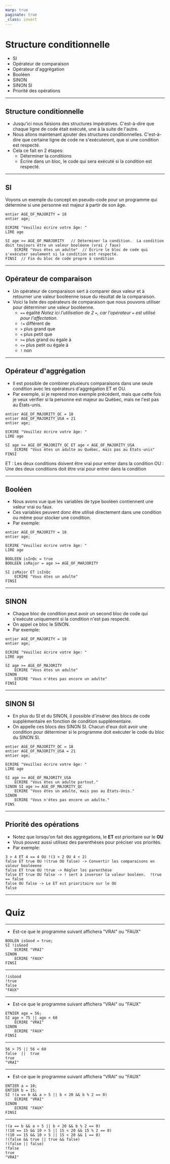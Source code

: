```yaml
---
marp: true
paginate: true
_class: invert
---
```


# Structure conditionnelle
- SI
- Opérateur de comparaison
- Opérateur d'aggrégation
- Booléen
- SINON
- SINON SI
- Priorité des opérations

---

## Structure conditionnelle
- Jusqu'ici nous faisions des structures impératives. C'est-à-dire que chaque ligne de code était exécuté, une à la suite de l'autre.
- Nous allons maintenant ajouter des structures conditionnelles.  C'est-à-dire que certaine ligne de code ne s'exécuteront, que si une condition est respecté.
- Cela ce fait en 2 étapes:
  - Déterminer la conditions
  - Écrire dans un bloc, le code qui sera exécuté si la condition est respecté.

---

## SI
Voyons un exemple du concept en pseudo-code pour un programme qui détermine si une personne est majeur à partir de son âge.
```
entier AGE_OF_MAJORITY = 18
entier age;

ECRIRE "Veuillez écrire votre âge: "
LIRE age

SI age >= AGE_OF_MARJORITY   // Déterminer la condition.  La condition doit toujours être un valeur booléene (vrai / faux)
    ECRIRE "Vous êtes un adulte"  // Écrire le bloc de code qui s'exécuter seulement si la condition est respecté.
FINSI  // Fin du bloc de code propre à condition
```

---

## Opérateur de comparaison
- Un opérateur de comparaison sert à comparer deux valeur et à retourner une valeur booléenne issue du résultat de la comparaison.
- Voici la liste des opérateurs de comparaison que nous pouvons utiliser pour déterminer une valeur booléenne.
  - `==`  égalité *Notez ici l'utilisation de 2 `=`, car l'opérateur `=` est utilisé pour l'affectation.*
  - `!=` différent de
  - `>` plus grand que
  - `<` plus petit que
  - `>=` plus grand ou égale à
  - `<=` plus petit ou égale à
  - `!` non

---

## Opérateur d'aggrégation
- Il est possible de combiner plusieurs comparaisons dans une seule condition avec les opérateurs d'aggrégation ET et OU.
- Par exemple, si je reprend mon exemple précédent, mais que cette fois je veux vérifier si la personne est majeur au Québec, mais ne l'est pas au États-unis.
```
entier AGE_OF_MAJORITY_QC = 18
entier AGE_OF_MAJORITY_USA = 21
entier age;

ECRIRE "Veuillez écrire votre âge: "
LIRE age

SI age >= AGE_OF_MAJORITY_QC ET age < AGE_OF_MAJORITY_USA
    ECRIRE "Vous êtes un adulte au Québec, mais pas au États-unis"
FINSI
```

ET : Les deux conditions doivent être vrai pour entrer dans la condition
OU : Une des deux conditions doit être vrai pour entrer dans la condition

---

## Booléen
- Nous avons vue que les variables de type booléen contiennent une valeur vrai ou faux.
- Ces variables peuvent donc être utilisé directement dans une condition ou même pour stocker une condition.
- Par exemple:
```
entier AGE_OF_MAJORITY = 18
entier age;

ECRIRE "Veuillez écrire votre âge: "
LIRE age

BOOLEEN isInQc = true
BOOLEEN isMajor = age >= AGE_OF_MARJORITY

SI isMajor ET isInQc
    ECRIRE "Vous êtes un adulte"
FINSI
```

---

## SINON
- Chaque bloc de condition peut avoir un second bloc de code qui s'exécute uniquement si la condition n'est pas respecté.  
- On appel ce bloc le SINON.
- Par exemple:
```
entier AGE_OF_MAJORITY = 18
entier age;

ECRIRE "Veuillez écrire votre âge: "
LIRE age

SI age >= AGE_OF_MAJORITY
    ECRIRE "Vous êtes un adulte"
SINON
    ECRIRE "Vous n'êtes pas encore un adulte"
FINSI
```

---

## SINON SI
- En plus du SI et du SINON, il possible d'insérer des blocs de code supplémentaire en fonction de condition supplémentaire.
- On appelle ces blocs des SINON SI.  Chacun d'eux doit avoir une condition pour déterminer si le programme doit exécuter le code du bloc du SINON SI.
```
entier AGE_OF_MAJORITY_QC = 18
entier AGE_OF_MAJORITY_USA = 21
entier age;

ECRIRE "Veuillez écrire votre âge: "
LIRE age

SI age >= AGE_OF_MAJORITY_USA
    ECRIRE "Vous êtes un adulte partout."
SINON SI age >= AGE_OF_MAJORITY_QC
    ECRIRE "Vous êtes un adulte, mais pas au États-Unis."
SINON
    ECRIRE "Vous n'êtes pas encore un adulte."
FINS
```

---

## Priorité des opérations
- Notez que lorsqu'on fait des aggrégations, le **ET** est prioritaire sur le **OU**
- Vous pouvez aussi utilisez des parenthèses pour préciser vos priorités.
- Par exemple:
```
3 > 4 ET 4 == 4 OU !(3 > 2 OU 4 < 2)
false ET true OU !(true OU false) -> Convertir les comparaisons en valeur booléeene
false ET true OU !true -> Régler les parenthèse
false ET true OU false -> ! sert à inverser la valeur booléen.  !true == false
false OU false -> Le ET est prioritaire sur le OU
false
```

---

# Quiz

---

- Est-ce que le programme suivant affichera "VRAI" ou "FAUX"
```
BOOLEN isGood = true;
SI !isGood
    ECRIRE "VRAI"
SINON
    ECRIRE "FAUX"
FINSI
```

---

```
!isGood
!true
false
"FAUX"
```

---

- Est-ce que le programme suivant affichera "VRAI" ou "FAUX"
```
ETNIER age = 56;
SI age > 75 || age < 60
    ECRIRE "VRAI"
SINON
    ECRIRE "FAUX"
FINSI
```

---

```
56 > 75 || 56 < 60
false  ||  true
true
"VRAI"
```

---

- Est-ce que le programme suivant affichera "VRAI" ou "FAUX"
```
ENTIER a = 10;
ENTIER b = 15;
SI !(a == b && a > 5 || b < 20 && b % 2 == 0)
    ECRIRE "VRAI"
SINON
    ECRIRE "FAUX"
FINSI
```

---

```
!(a == b && a > 5 || b < 20 && b % 2 == 0)
!(10 == 15 && 10 > 5 || 15 < 20 && 15 % 2 == 0)
!(10 == 15 && 10 > 5 || 15 < 20 && 1 == 0)
!(false && true || true && false)
!(false || false)
!false
true
"VRAI"
```